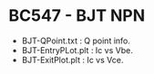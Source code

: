 # BC547 - BJT NPN

* BJT-QPoint.txt : Q point info.
* BJT-EntryPLot.plt : Ic vs Vbe.
* BJT-ExitPlot.plt : Ic vs Vce.